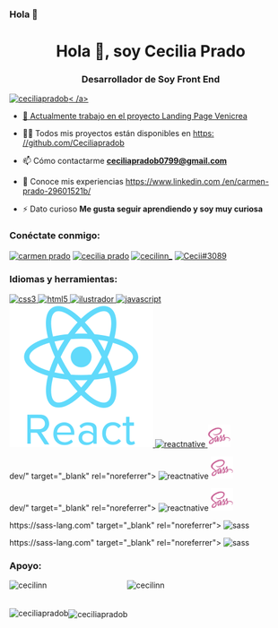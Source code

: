 ### Hola 👋
<h1 align="center">Hola 👋, soy Cecilia Prado</h1>
<h3 align="center">Desarrollador de Soy Front End</h3>

<p align="left"> <a href="https ://github.com/ryo-ma/github-profile-trofeo"><img src="https://github-perfil-trofeo.vercel.app/?username=ceciliapradob" alt="ceciliapradob" />< /a> </p>

- 🔭 Actualmente trabajo en el proyecto [Landing Page Venicrea](https://github.com/Ceciliapradob/LandingPage-Coder.git)

- 👨‍💻 Todos mis proyectos están disponibles en [https: //github.com/Ceciliapradob](https://github.com/Ceciliapradob)

- 📫 Cómo contactarme **ceciliapradob0799@gmail.com**

- 📄 Conoce mis experiencias [https://www.linkedin.com /en/carmen-prado-29601521b/](https://www.linkedin.com/in/carmen-prado-29601521b/)

- ⚡ Dato curioso **Me gusta seguir aprendiendo y soy muy curiosa**

<h3 align="left">Conéctate conmigo:</h3>
<p align="left">
<a href="https://linkedin .com/in/carmen prado" target="blank"><img align="center" src="https://raw.githubusercontent.com/rahuldkjain/github-profile-readme-generator/master/src/images/ iconos/Social/linked-in-alt.svg" alt="carmen prado" height="30" width="40" /></a>
<a href="https://fb.com/cecilia prado" target="en blanco"><img align="center" src="https://raw.githubusercontent.com/rahuldkjain/github-profile-readme-generator/master/src/images/icons/Social/facebook.svg" alt="cecilia prado" altura="30"ancho="40" /></a>
<a href="https://instagram.com/cecilinn_" target="blank"><img align="center" src="https://raw.githubusercontent.com/rahuldkjain/github-profile-readme-generator /master/src/images/icons/Social/instagram.svg" alt="cecilinn_" height="30" width="40" /></a>
<a href="https://discord.gg/Cecii #3089" target="en blanco"><img align="center" src="https://raw.githubusercontent.com/rahuldkjain/github-profile-readme-generator/master/src/images/icons/Social/discord .svg" alt="Cecii#3089" height="30" width="40" /></a>
</p>

<h3 align="left">Idiomas y herramientas:</h3>
<p align="left"> <a href="https://www.w3schools.com/css/" target="_blank" rel="noreferrer"> <img src="https://raw.githubusercontent. com/devicons/devicon/master/icons/css3/css3-original-wordmark.svg" alt="css3" width="40" height="40"/> </a> <a href="https:// www.w3.org/html/" target="_blank" rel="noreferrer"> <img src="https://raw.githubusercontent.com/devicons/devicon/master/icons/html5/html5-original-wordmark .svg" alt="html5" ancho="40" altura="40"/> </a> <a href="https://www.adobe.com/in/products/illustrator.html" target=" _blank" rel="noremitente"> <img src="https://www.vectorlogo.zone/logos/adobe_illustrator/adobe_illustrator-icon.svg" alt="ilustrador" ancho="40" altura="40"/> </a> <a href ="https://developer.mozilla.org/en-US/docs/Web/JavaScript" target="_blank" rel="noreferrer"> <img src="https://raw.githubusercontent.com/devicons/ devicon/master/icons/javascript/javascript-original.svg" alt="javascript" width="40" height="40"/> </a> <a href="https://reactjs.org/" objetivo ="_blank" rel="noreferrer"> <img src="https://raw.githubusercontent.com/devicons/devicon/master/icons/react/react-original-wordmark.svg" alt="reaccionar" ancho="40" altura="40"/> </a> <a href="https://reactnative.dev/" target="_blank" rel="noreferrer"> <img src="https: //reactnative.dev/img/header_logo.svg" alt="reactnative" width="40" height="40"/> </a> <a href="https://sass-lang.com" target= "_blank" rel="noreferrer"> <img src="https://raw.githubusercontent.com/devicons/devicon/master/icons/sass/sass-original.svg" alt="sass" width="40" altura="40"/> </a> </p>dev/" target="_blank" rel="noreferrer"> <img src="https://reactnative.dev/img/header_logo.svg" alt="reactnative" width="40" height="40"/> </a> <a href="https://sass-lang.com" target="_blank" rel="noreferrer"> <img src="https://raw.githubusercontent.com/devicons/devicon/master /icons/sass/sass-original.svg" alt="sass" width="40" height="40"/> </a> </p>dev/" target="_blank" rel="noreferrer"> <img src="https://reactnative.dev/img/header_logo.svg" alt="reactnative" width="40" height="40"/> </a> <a href="https://sass-lang.com" target="_blank" rel="noreferrer"> <img src="https://raw.githubusercontent.com/devicons/devicon/master /icons/sass/sass-original.svg" alt="sass" width="40" height="40"/> </a> </p>https://sass-lang.com" target="_blank" rel="noreferrer"> <img src="https://raw.githubusercontent.com/devicons/devicon/master/icons/sass/sass-original. svg" alt="sass" ancho="40" altura="40"/> </a> </p>https://sass-lang.com" target="_blank" rel="noreferrer"> <img src="https://raw.githubusercontent.com/devicons/devicon/master/icons/sass/sass-original. svg" alt="sass" ancho="40" altura="40"/> </a> </p>

<h3 align="left">Apoyo:</h3>
<p> <a href="https://www.buymeacoffee.com/cecilinn"> <img align="left" src="https://cdn .buymeacoffee.com/buttons/v2/default-yellow.png" height="50" width="210" alt="cecilinn" /></a> <a href="https://ko-fi.com /cecilinn"> <img align="left" src="https://cdn.ko-fi.com/cdn/kofi3.png?v=3" height="50" width="210" alt="cecilinn " /></a> </p><br><br>

<p><img align="left" src="https://github-readme-stats.vercel.app/api/top-langs?username=ceciliapradob&show_icons=true&locale=en&layout=compact" alt="ceciliapradob" /> </p>

<p> <img align="center" src="https://github-readme-stats.vercel.app/api?username=ceciliapradob&show_icons=true&locale=en" alt="ceciliapradob" /> </p>
